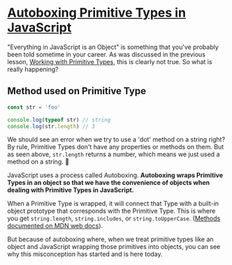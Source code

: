 # [Autoboxing Primitive Types in JavaScript](https://egghead.io/lessons/javascript-autoboxing-primitive-types-in-javascript)

"Everything in JavaScript is an Object" is something that you've probably been told sometime in your career. As was discussed in the previous lesson, [Working with Primitive Types](https://egghead.io/lessons/javascript-working-with-primitive-types), this is clearly not true. So what is really happening?

## Method used on Primitive Type
```js
const str = 'foo'

console.log(typeof str) // string
console.log(str.length) // 3
```

We should see an error when we try to use a 'dot' method on a string right? By rule, Primitive Types don't have any properties or methods on them. But as seen above, `str.length` returns a number, which means we just used a method on a string. 🧐

JavaScript uses a process called Autoboxing. **Autoboxing wraps Primitive Types in an object so that we have the convenience of objects when dealing with Primitive Types in JavaScript.** 

When a Primitive Type is wrapped, it will connect that Type with a built-in object prototype that corresponds with the Primitive Type. This is where you get `string.length`, `string.includes`, or `string.toUpperCase`. ([Methods documented on MDN web docs](https://developer.mozilla.org/en-US/docs/Web/JavaScript/Reference/Global_Objects/String/prototype)).

But because of autoboxing where, when we treat primitive types like an object and JavaScript wrapping those primitives into objects, you can see why this misconception has started and is here today.
